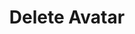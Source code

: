 ---
title: Delete Avatar
excerpt: |-
  Delete avatar for a user.

  Required scopes:
  + **post**
api:
  file: forum.json
  operationId: Users.Avatar.Delete
hidden: false
---